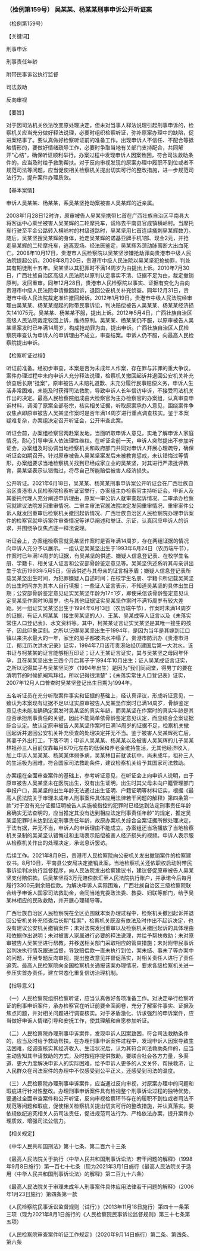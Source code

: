 ### （检例第159号） 吴某某、杨某某刑事申诉公开听证案

（检例第159号）

【关键词】

刑事申诉

刑事责任年龄

附带民事诉讼执行监督

司法救助

反向审视

【要旨】

对于因司法机关依法改变原处理决定，但未对当事人释法说理引起刑事申诉的，检察机关应当充分做好释法说理，必要时组织检察听证，弥补原案办理中的缺陷，促进案结事了。要认真做好检察听证前的准备工作。出现申诉人不信任、不配合等抵触情形的，要做好情绪疏导工作，必要时争取当地有关部门支持配合，共同解开"心结"，确保听证顺利举行。办案过程中发现申诉人因案致困，符合司法救助条件的，应当及时给予救助帮扶。对于反向审视发现的原案办理中履职不到位或者不规范司法等问题，应当促使相关检察机关提出切实可行的整改措施，进一步规范司法行为，提升案件办理质效。

【基本案情】

申诉人吴某某、杨某某，系吴某坚抢劫案被害人吴某辉的近亲属。

2008年1月28日12时许，原审被告人吴某坚携带匕首在广西壮族自治区平南县大将客运中心乘坐被害人吴某辉的二轮摩托车，谎称去平南县官成镇横岭村。当摩托车行驶至平金公路转入横岭村的村级道路时，吴某坚用匕首连续捅刺吴某辉数刀。随后，吴某坚搜吴某辉的身体，抢走吴某辉的诺基亚牌手机1部、现金2元，并抢走吴某辉的二轮摩托车，逃离现场。经法医鉴定，吴某辉系颈动脉离断大出血死亡。2008年10月17日，贵港市人民检察院以吴某坚涉嫌抢劫罪向贵港市中级人民法院提起公诉。2009年8月20日，贵港市中级人民法院以吴某坚犯抢劫罪，判处其有期徒刑十五年。吴某坚以其犯罪时不满14周岁为由提出上诉。2010年7月30日，广西壮族自治区高级人民法院以原判认定事实不清、证据不足为由，裁定撤销原判，发回重审。同年12月28日，贵港市人民检察院以事实、证据有变化为由向贵港市中级人民法院申请撤回起诉，退回公安机关补充侦查。同年12月31日，贵港市中级人民法院裁定准许撤回起诉。2012年1月19日，贵港市中级人民法院经审理由吴某某、杨某某提起的附带民事诉讼，判决赔偿被告人吴某某、杨某某经济损失141075元。吴某某、杨某某不服，提出上诉。2012年5月4日，广西壮族自治区高级人民法院裁定驳回上诉，维持原判。吴某某、杨某某仍不服，以原审被告人吴某坚案发时已年满14周岁，构成抢劫罪为由，提出申诉。广西壮族自治区人民检察院审查认为申诉人的申诉理由不成立，审查结案。申诉人仍不服，向最高人民检察院提出申诉。

【检察听证过程】

听证前准备。经初步审查，本案是否为未成年人作案，存在罪与非罪的重大争议。案件办理过程中未向申诉人充分释法说理，检察机关撤回起诉并退回公安机关补充侦查后长期"挂案"，原审被告人未赔礼道歉、未充分履行民事赔偿义务，申诉人生活非常困难，未能及时获得司法救助，导致申诉人长年信访申诉，不接受司法机关作出的决定。最高人民检察院组成由大检察官为主办检察官的办案组，认真审查申诉材料，调阅了原案全部卷宗，核实相关证据，听取原案承办人意见，围绕案件争议焦点即原审被告人吴某坚作案时是否年满14周岁进行重点调查核实。鉴于本案疑难复杂，办案组决定召开听证会，公开审查此案。

听证会前，办案组检察官两赴案发地，当面听取申诉人意见，实地了解申诉人家庭情况，耐心引导申诉人依法理性维权。在听证会前一天，申诉人突然提出不参加听证会，办案组及时协调当地检察机关和政府部门共同对申诉人开展心理疏导，确保听证会如期召开。针对原审被告人吴某坚案发后未被教育惩戒，未认错悔过等情形，办案组要求当地检察机关找到已经成家立业的吴某坚，对其进行严肃批评教育，吴某坚表示认错悔过，将尽自己所能赔偿被害人经济损失。

公开听证。2021年6月18日，吴某某、杨某某刑事申诉案公开听证会在广西壮族自治区贵港市人民检察院检察听证室举行，办案组主办检察官主持听证会。申诉人及其委托代理人充分阐述申诉理由，原案一审公诉人就审查起诉情况、二审承办检察官就建议法院发回重审情况、二审主审法官就法院决定发回重审情况、重审案件公诉人就发回重审后检察机关撤回起诉情况、广西壮族自治区人民检察院办理申诉案件的检察官就申诉案件审查情况等详尽阐述和举证、示证，认真回应申诉人的诉求，并围绕争议焦点逐一释法说理。

听证会上，办案组检察官就吴某坚作案时是否年满14周岁，存在两组证据的情况向申诉人充分予以展示。一组认定吴某坚出生于1993年6月24日（农历端午节），作案时已年满14周岁的证据，有吴某坚的供述、嫌疑人信息登记表、在校学生名册、学籍卡、相关证人证言和公安部骨龄鉴定意见等。吴某坚供述系听其母亲讲出生于农历1993年5月5日，但该供述与其母亲的证言相矛盾；嫌疑人信息登记表所载吴某坚出生时间，为犯罪嫌疑人自述时间；在校学生名册、学籍卡所记载吴某坚的出生时间亦为其本人自行填报；一些证人证言表示，不知道吴某坚的具体出生日期；公安部骨龄鉴定意见证实吴某坚年龄为17±1岁，即使采信该骨龄鉴定意见认定吴某坚作案时16周岁，也与其他证据证实吴某坚作案时不满15周岁有较大差距。另一组证实吴某坚出生于1994年6月13日（农历端午节），作案时未满14周岁的证据，有证人柯某某（接生吴某坚的人）、王某、吴某成等人证言以及《未落实常住人口登记表》、水文资料等。其中，柯某某证言证实吴某坚是其唯一接生的孩子，因此印象深刻。之所以记得吴某坚出生于1994年，是因为当年是其嫁到江口镇以来洪水最大的一年，家里的房子都被洪水冲塌了。贵港市防汛办《贵港市浔江、郁江历次洪水记录》证实，1994年7月该市贵港站经历建国后第一大洪水，该书证与柯某某的证言能够相互印证；证人王某证言证实，其与吴某坚之母同年怀孕，且在吴某坚出生三四个月后其子于1994年10月出生；证人吴某成证言证实，之所以记得其子与吴某坚同岁（1994年出生）是因为"我们同祠堂，得男丁的要在清明节的时候抓阉鸡拜祖，所以记得很清楚"；《未落实常住人口登记表》证实，2007年12月人口普查时吴某坚登记出生日期为1994年。

五名听证员在充分听取案件事实和证据的基础上，经认真评议，形成听证意见，一致认为本案现有证据不足以证实原审被告人吴某坚作案时已满14周岁，骨龄鉴定意见也未能准确确定案发时吴某坚的真实年龄，而吴某坚在作案时的真实年龄是其应否承担刑事责任的关键，因此不能简单依骨龄鉴定意见认定，而应结合全案证据综合认定。故认定原审被告人吴某坚作案时已满14周岁的证据不足，检察机关撤回起诉并退回公安机关补充侦查的处理决定并无不当。鉴于被害人吴某辉死亡后，其妻子外出打工，下落不明；申诉人吴某某、杨某某以及被害人吴某辉的儿子吴某林祖孙三人目前仅靠每月870元左右的低保和养老金维持生活，无其他经济收入，加上申诉人吴某某、杨某某体弱多病，吴某林目前就读初中，尚未成年，祖孙三人的生活极为困难，符合国家司法救助条件，建议检察机关给予其国家司法救助。

办案组在全面审查案件的基础上，参考听证意见，在听证会上向申诉人说明，由于原审被告人吴某坚未在医院出生，没有出生证明，出生时其父母未向户籍管理部门申报户口，吴某坚的出生年龄无法通过出生证明、户籍证明等材料证实，根据《最高人民法院关于审理未成年人刑事案件具体应用法律若干问题的解释》第四条第一款"对于没有充分证据证明被告人实施被指控的犯罪时已经达到法定刑事责任年龄且确实无法查明的，应当推定其没有达到相应法定刑事责任年龄"的规定，推定吴某坚犯罪时未达到法定刑事责任年龄，故原办案机关综合全案证据所做处理决定，于法有据，并无不当，申诉人的申诉理由不能成立。办案组还当场播放了当地检察机关录制的吴某坚认错悔过和主动表示赔偿被害人经济损失的视频。申诉人表示服从检察机关作出的处理决定，承诺息诉罢访。

后续工作。2021年8月9日，贵港市人民检察院向公安机关发出撤销案件的检察建议书。8月10日，平南县公安局决定撤销此案。当地检察机关还依职权启动附带民事诉讼判决执行监督程序，向人民法院发出检察建议书，建议督促原审被告人吴某坚支付赔偿款。后吴某坚将3万元赔偿款汇至人民法院执行账户，并承诺今后每月履行3300元剩余赔偿款。为解决申诉人实际困难，广西壮族自治区三级检察院联合给予申诉人国家司法救助金，会同当地党委政法委、教委、妇联等部门，给予吴某林相应的民政救助，并开展心理辅导等。

广西壮族自治区人民检察院在全区范围就本案办理过程中，检察机关撤回起诉并退回公安机关补充侦查后长期"挂案"，检察机关既没有依法及时作出不起诉决定，也没有建议公安机关撤销案件；未对法院发回重审以及检察机关撤回起诉的具体理由和依据作出说明；未对被害人家属进行必要的释法说理，并给予帮扶救助；未对原审被告人吴某坚进行帮教，并移送相关部门采取相应的管束措施；未对附带民事诉讼判决执行情况跟进监督，导致赔偿款一直未执行到位，案未结、事未了等办案中的问题，开展专题反向审视，提出整改意见并督促落实，对相关责任人进行了责任追究。最高人民检察院向全国检察机关通报该案办理情况，要求各级检察机关进一步压实首办责任，建立常态化重复信访治理机制。

【指导意义】

（一）人民检察院组织检察听证，应当认真做好各项准备工作。对决定举行检察听证的刑事申诉案件，承办检察官在听证前要全面阅卷，充分了解案件事实、证据及焦点问题，并对相关问题进行调查核实。对于矛盾激化、诉求强烈的申诉案件，应当做好申诉人情绪引导和安抚工作，使其理解和自愿参加听证。

（二）人民检察院办理刑事申诉案件，发现申诉人因案致困，符合司法救助条件的，应当及时给予救助帮扶。在办理刑事申诉案件过程中，发现申诉人因案导致生活困难，经调查核实其经济收入、生活状况后，认为其符合司法救助条件的，应当主动告知其申请救助的方式，及时按程序提供救助。要联合社会各方力量，多渠道、更大力度解决申诉人的实际困难，给予申诉人更多的人文关怀、帮扶救济，让人民群众在司法案件的办理中不仅感受到公平正义，还感受到司法的温度。

（三）人民检察院办理刑事申诉案件，应当通过反向审视，对原案办理中的问题和瑕疵进行针对性整改。办理刑事申诉案件具有检视整个刑事诉讼过程的独特优势。要通过全面审查案件和公开听证，反向审视检察环节存在的履职不到位或者司法不规范等问题和瑕疵，促使相关检察机关提出切实可行的整改措施，并认真落实。要依规依纪追究相关人员司法责任，促进规范司法行为、严格依法办案，提升案件办理质效，增强司法公信力。

【相关规定】

《中华人民共和国刑法》第十七条、第二百六十三条

《最高人民法院关于执行〈中华人民共和国刑事诉讼法〉若干问题的解释》（1998年9月8日施行）第一百七十七条（现为2021年3月1日施行《最高人民法院关于适用〈中华人民共和国刑事诉讼法〉的解释》第二百九十六条）

《最高人民法院关于审理未成年人刑事案件具体应用法律若干问题的解释》（2006年1月23日施行）第四条第一款

《人民检察院民事诉讼监督规则（试行）》（2013年11月18日施行）第四十一条第三项（现为2021年8月1日施行的《人民检察院民事诉讼监督规则》第三十七条第五项）

《人民检察院审查案件听证工作规定》（2020年9月14日施行）第二条、第四条、第六条
